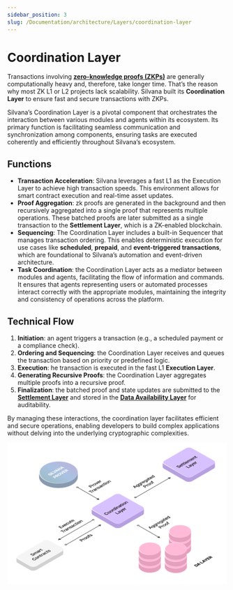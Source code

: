 ```yaml
---
sidebar_position: 3
slug: /Documentation/architecture/Layers/coordination-layer
---
```


# Coordination Layer

Transactions involving [**zero-knowledge proofs (ZKPs)**](/Documentation/key-concepts/zk-proofs) are generally computationally heavy and, therefore, take longer time. That’s the reason why most ZK L1 or L2 projects lack scalability. Silvana built its **Coordination Layer** to ensure fast and secure transactions with ZKPs. 

Silvana’s Coordination Layer ​is a pivotal component that orchestrates the interaction between various modules and agents within its ecosystem. Its primary function is facilitating seamless communication and synchronization among components, ensuring tasks are executed coherently and efficiently throughout Silvana’s ecosystem.

## Functions

* **Transaction Acceleration**: Silvana leverages a fast L1 as the Execution Layer to achieve high transaction speeds. This environment allows for smart contract execution and real-time asset updates.
* **Proof Aggregation**: zk proofs are generated in the background and then recursively aggregated into a single proof that represents multiple operations. These batched proofs are later submitted as a single transaction to the **Settlement Layer**, which is a ZK-enabled blockchain.
* **Sequencing**: The Coordination Layer includes a built-in Sequencer that manages transaction ordering. This enables deterministic execution for use cases like **scheduled**, **prepaid**, and **event-triggered transactions**, which are foundational to Silvana’s automation and event-driven architecture.
* **Task Coordination**: the Coordination Layer acts as a mediator between modules and agents, facilitating the flow of information and commands. It ensures that agents representing users or automated processes interact correctly with the appropriate modules, maintaining the integrity and consistency of operations across the platform.

## Technical Flow

1. **Initiation**: an agent triggers a transaction (e.g., a scheduled payment or a compliance check).
2. **Ordering and Sequencing**: the Coordination Layer receives and queues the transaction based on priority or predefined logic.
3. **Execution**: he transaction is executed in the fast L1 **Execution Layer**.
4. **Generating Recursive Proofs**: the Coordination Layer aggregates multiple proofs into a recursive proof.
6. **Finalization**: the batched proof and state updates are submitted to the [**Settlement Layer**](/Documentation/architecture/Layers/settlement-layer) and stored in the [**Data Availability Layer**](/Documentation/architecture/Layers/data-availability-layer) for auditability.

By managing these interactions, the coordination layer facilitates efficient and secure operations, enabling developers to build complex applications without delving into the underlying cryptographic complexities.

![Coordination Layer](../img/coordination-layer.png)

